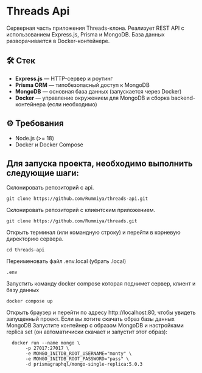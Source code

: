 # Threads Api

Серверная часть приложения Threads-клона. Реализует REST API с использованием Express.js, Prisma и MongoDB. База данных разворачивается в Docker-контейнере.

## 🛠️ Стек

- **Express.js** — HTTP-сервер и роутинг
- **Prisma ORM** — типобезопасный доступ к MongoDB
- **MongoDB** — основная база данных (запускается через Docker)
- **Docker** — управление окружением для MongoDB и сборка backend-контейнера (если необходимо)

## ⚙️ Требования

- Node.js (>= 18)
- Docker и Docker Compose

## Для запуска проекта, необходимо выполнить следующие шаги:
Склонировать репозиторий с api.
```
git clone https://github.com/Rummiya/threads-api.git
```
Склонировать репозиторий с клиентским приложением.
```
git clone https://github.com/Rummiya/threads.git
```
Открыть терминал (или командную строку) и перейти в корневую директорию сервера.
```
cd threads-api
```
Переименовать файл .env.local (убрать .local)

```
.env
```
Запустить команду docker compose которая поднимет сервер, клиент и базу данных

```
docker compose up
```
Открыть браузер и перейти по адресу http://localhost:80, чтобы увидеть запущенный проект.
Если вы хотите скачать образ базы данных MongoDB
Запустите контейнер с образом MongoDB и настройками replica set (он автоматичиски скачает и запустит этот образ):
```
  docker run --name mongo \
       -p 27017:27017 \
       -e MONGO_INITDB_ROOT_USERNAME="monty" \
       -e MONGO_INITDB_ROOT_PASSWORD="pass" \
       -d prismagraphql/mongo-single-replica:5.0.3
```
